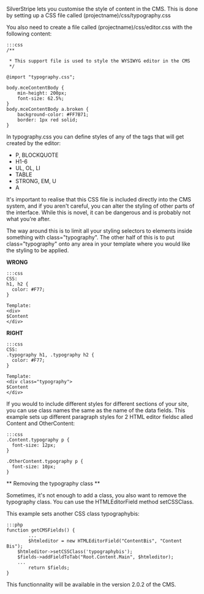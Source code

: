 SilverStripe lets you customise the style of content in the CMS.  This is done by setting up a CSS file called (projectname)/css/typography.css

You also need to create a file called (projectname)/css/editor.css with the following content:

	:::css
	/**
	
	 * This support file is used to style the WYSIWYG editor in the CMS
	 */
	
	@import "typography.css";
	
	body.mceContentBody {
		min-height: 200px;
		font-size: 62.5%;
	}
	body.mceContentBody a.broken {
		background-color: #FF7B71;
		border: 1px red solid;
	}



In typography.css you can define styles of any of the tags that will get created by the editor:

* P, BLOCKQUOTE
* H1-6
* UL, OL, LI
* TABLE
* STRONG, EM, U
* A

It's important to realise that this CSS file is included directly into the CMS system, and if you aren't careful, you can alter the styling of other parts of the interface.  While this is novel, it can be dangerous and is probably not what you're after.

The way around this is to limit all your styling selectors to elements inside something with class="typography".  The other half of this is to put class="typography" onto any area in your template where you would like the styling to be applied.

**WRONG**

	:::css
	CSS:
	h1, h2 {
	  color: #F77;
	}
	
	Template:
	<div>
	$Content
	</div>


**RIGHT**

	:::css
	CSS:
	.typography h1, .typography h2 {
	  color: #F77;
	}
	
	Template:
	<div class="typography">
	$Content
	</div>


If you would to include different styles for different sections of your site, you can use class names the same as the name of the data fields. This example sets up different paragraph styles for 2 HTML editor fieldsc alled Content and OtherContent:

	:::css
	.Content.typography p {
	  font-size: 12px;
	}
	
	.OtherContent.typography p {
	  font-size: 10px;
	}


** Removing the typography class **

Sometimes, it's not enough to add a class, you also want to remove the typography class.  You can use the HTMLEditorField method setCSSClass.

This example sets another CSS class typographybis:

	:::php
	function getCMSFields() {
	        ...
	        $htmleditor = new HTMLEditorField("ContentBis", "Content Bis");
		$htmleditor->setCSSClass('typographybis');
		$fields->addFieldToTab("Root.Content.Main", $htmleditor);
		...
	        return $fields;
	}


This functionnality will be available in the version 2.0.2 of the CMS.

